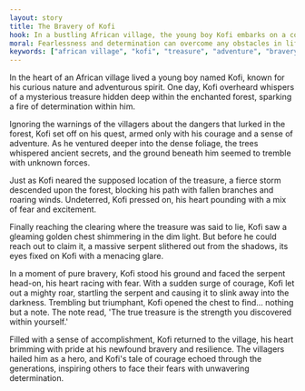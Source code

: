 ```yaml
---
layout: story
title: The Bravery of Kofi
hook: In a bustling African village, the young boy Kofi embarks on a courageous quest to retrieve a mystical treasure but faces unexpected challenges along the way. Will his bravery lead him to success?
moral: Fearlessness and determination can overcome any obstacles in life.
keywords: ["african village", "kofi", "treasure", "adventure", "bravery", "serpent", "courage", "storm", "quest", "hero"]
---
```


In the heart of an African village lived a young boy named Kofi, known for his curious nature and adventurous spirit. One day, Kofi overheard whispers of a mysterious treasure hidden deep within the enchanted forest, sparking a fire of determination within him.

Ignoring the warnings of the villagers about the dangers that lurked in the forest, Kofi set off on his quest, armed only with his courage and a sense of adventure. As he ventured deeper into the dense foliage, the trees whispered ancient secrets, and the ground beneath him seemed to tremble with unknown forces.

Just as Kofi neared the supposed location of the treasure, a fierce storm descended upon the forest, blocking his path with fallen branches and roaring winds. Undeterred, Kofi pressed on, his heart pounding with a mix of fear and excitement.

Finally reaching the clearing where the treasure was said to lie, Kofi saw a gleaming golden chest shimmering in the dim light. But before he could reach out to claim it, a massive serpent slithered out from the shadows, its eyes fixed on Kofi with a menacing glare.

In a moment of pure bravery, Kofi stood his ground and faced the serpent head-on, his heart racing with fear. With a sudden surge of courage, Kofi let out a mighty roar, startling the serpent and causing it to slink away into the darkness. Trembling but triumphant, Kofi opened the chest to find... nothing but a note. The note read, 'The true treasure is the strength you discovered within yourself.'

Filled with a sense of accomplishment, Kofi returned to the village, his heart brimming with pride at his newfound bravery and resilience. The villagers hailed him as a hero, and Kofi's tale of courage echoed through the generations, inspiring others to face their fears with unwavering determination.
